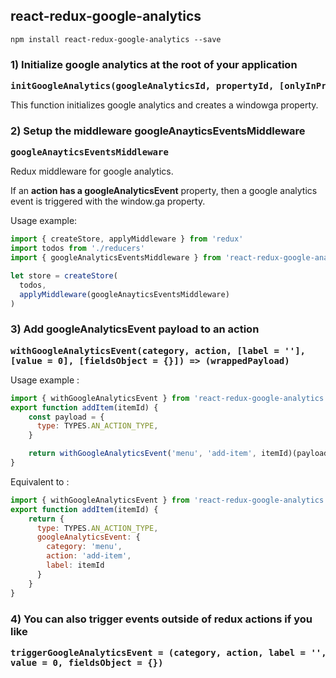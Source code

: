 ## react-redux-google-analytics

```
npm install react-redux-google-analytics --save
```

### 1) Initialize google analytics at the root of your application

<pre>
<b>initGoogleAnalytics(googleAnalyticsId, propertyId, [onlyInProduction = false])</b>
</pre>

This function initializes google analytics and creates a windowga property. 

### 2) Setup the middleware googleAnayticsEventsMiddleware

<pre>
<b>googleAnayticsEventsMiddleware</b>
</pre>

Redux middleware for google analytics. 

If an **action has a googleAnalyticsEvent** property, then a google analytics event is triggered with the window.ga property.

Usage example: 

```javascript
import { createStore, applyMiddleware } from 'redux'
import todos from './reducers'
import { googleAnalyticsEventsMiddleware } from 'react-redux-google-analytics'

let store = createStore(
  todos,
  applyMiddleware(googleAnayticsEventsMiddleware)
)
```

### 3) Add googleAnalyticsEvent payload to an action

<pre>
<b>withGoogleAnalyticsEvent(category, action, [label = ''], 
[value = 0], [fieldsObject = {}]) => (wrappedPayload)</b>
</pre>

Usage example : 

```javascript
import { withGoogleAnalyticsEvent } from 'react-redux-google-analytics'
export function addItem(itemId) {
    const payload = {
      type: TYPES.AN_ACTION_TYPE,
    }

    return withGoogleAnalyticsEvent('menu', 'add-item', itemId)(payload)
}
```

Equivalent to : 

```javascript
import { withGoogleAnalyticsEvent } from 'react-redux-google-analytics'
export function addItem(itemId) {
    return {
      type: TYPES.AN_ACTION_TYPE,
      googleAnalyticsEvent: {
        category: 'menu',
        action: 'add-item',
        label: itemId
      }
    }
}
```

### 4) You can also trigger events outside of redux actions if you like 


<pre>
<b>triggerGoogleAnalyticsEvent = (category, action, label = '', 
value = 0, fieldsObject = {})</b>
</pre>
